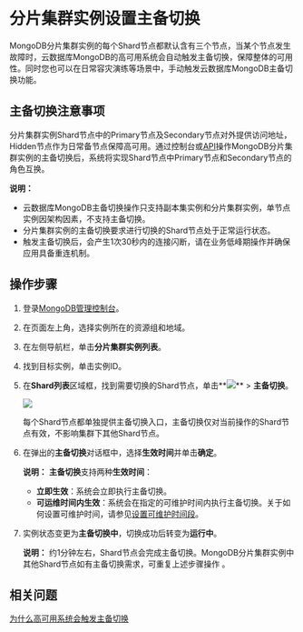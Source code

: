 # 分片集群实例设置主备切换

MongoDB分片集群实例的每个Shard节点都默认含有三个节点，当某个节点发生故障时，云数据库MongoDB的高可用系统会自动触发主备切换，保障整体的可用性。同时您也可以在日常容灾演练等场景中，手动触发云数据库MongoDB主备切换功能。

## 主备切换注意事项

分片集群实例Shard节点中的Primary节点及Secondary节点对外提供访问地址，Hidden节点作为日常备节点保障高可用。通过控制台或[API](/cn.zh-CN/API参考/实例管理/SwitchDBInstanceHA.md)操作MongoDB分片集群实例的主备切换后，系统将实现Shard节点中Primary节点和Secondary节点的角色互换。

**说明：**

-   云数据库MongoDB主备切换操作只支持副本集实例和分片集群实例，单节点实例因架构因素，不支持主备切换。
-   分片集群实例的主备切换要求进行切换的Shard节点处于正常运行状态。
-   触发主备切换后，会产生1次30秒内的连接闪断，请在业务低峰期操作并确保应用具备重连机制。

## 操作步骤

1.  登录[MongoDB管理控制台](https://mongodb.console.aliyun.com/)。

2.  在页面左上角，选择实例所在的资源组和地域。

3.  在左侧导航栏，单击**分片集群实例列表**。

4.  找到目标实例，单击实例ID。

5.  在**Shard列表**区域框，找到需要切换的Shard节点，单击**![](https://static-aliyun-doc.oss-accelerate.aliyuncs.com/assets/img/zh-CN/7156819951/p13851.png)** \> **主备切换**。

    ![](https://static-aliyun-doc.oss-accelerate.aliyuncs.com/assets/img/zh-CN/9091715061/p13849.png)

    每个Shard节点都单独提供主备切换入口，主备切换仅对当前操作的Shard节点有效，不影响集群下其他Shard节点。

6.  在弹出的**主备切换**对话框中，选择**生效时间**并单击**确定**。

    **说明：** **主备切换**支持两种**生效时间**：

    -   **立即生效**：系统会立即执行主备切换。
    -   **可运维时间内生效**：系统会在指定的可维护时间内执行主备切换。关于如何设置可维护时间，请参见[设置可维护时间段](/cn.zh-CN/用户指南/实例管理/设置可维护时间段.md)。
7.  实例状态变更为**主备切换中**，切换成功后转变为**运行中**。

    **说明：** 约1分钟左右，Shard节点会完成主备切换。MongoDB分片集群实例中其他Shard节点如有主备切换需求，可重复上述步骤操作 。


## 相关问题

[为什么高可用系统会触发主备切换](/cn.zh-CN/常见问题/热点问题/为什么高可用系统会触发主备切换.md)

